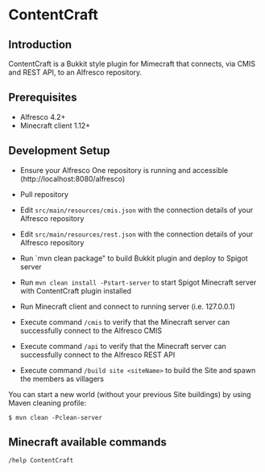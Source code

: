 ContentCraft
============

## Introduction

ContentCraft is a Bukkit style plugin for Mimecraft that connects, via CMIS and REST API, to an Alfresco repository.

## Prerequisites

* Alfresco 4.2+
* Minecraft client 1.12+

## Development Setup

* Ensure your Alfresco One repository is running and accessible (http://localhost:8080/alfresco)
* Pull repository

* Edit `src/main/resources/cmis.json` with the connection details of your Alfresco repository
* Edit `src/main/resources/rest.json` with the connection details of your Alfresco repository
* Run `mvn clean package" to build Bukkit plugin and deploy to Spigot server
* Run `mvn clean install -Pstart-server` to start Spigot Minecraft server with ContentCraft plugin installed

* Run Minecraft client and connect to running server (i.e. 127.0.0.1)
* Execute command `/cmis` to verify that the Minecraft server can successfully connect to the Alfresco CMIS
* Execute command `/api` to verify that the Minecraft server can successfully connect to the Alfresco REST API
* Execute command `/build site <siteName>` to build the Site and spawn the members as villagers

You can start a new world (without your previous Site buildings) by using Maven cleaning profile:

```
$ mvn clean -Pclean-server
```

## Minecraft available commands

```
/help ContentCraft
```